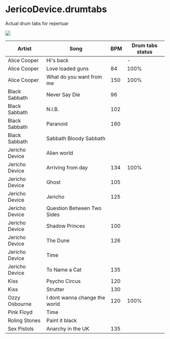 # JericoDevice.drumtabs
Actual drum tabs for repertuar

![](http://cs319425.vk.me/g17278991/a_a663ce5d.jpg)

Artist | Song | BPM | Drum tabs status
-------|------|-----|-------
Alice Cooper | Hi's back | | -
Alice Cooper | Love loaded guns | 84 | 100%
Alice Cooper | What do you want from me | 150 | 100%
Black Sabbath | Never Say Die | 96 |
Black Sabbath | N.I.B. | 102 |
Black Sabbath | Paranoid | 160 | 
Black Sabbath | Sabbath Bloody Sabbath | |
Jericho Device | Alien world | |
Jericho Device | Arriving from day | 134 | 100%
Jericho Device | Ghost | 105 | 
Jericho Device | Jericho | 125 | 
Jericho Device | Question Between Two Sides | |
Jericho Device | Shadow Princes | 100 |
Jericho Device | The Dune | 126 |
Jericho Device | Time | |
Jericho Device | To Name a Cat | 135 |
Kiss | Psycho Circus | 120 |
Kiss | Strutter | 130 |
Ozzy Osbourne | I dont wanna change the world | 120 | 100%
Pink Floyd | Time | |
Roling Stones | Paint it black | |
Sex Pistols | Anarchy in the UK | 135 |
